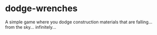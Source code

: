 # dodge-wrenches
A simple game where you dodge construction materials that are falling... from the sky... infinitely...
